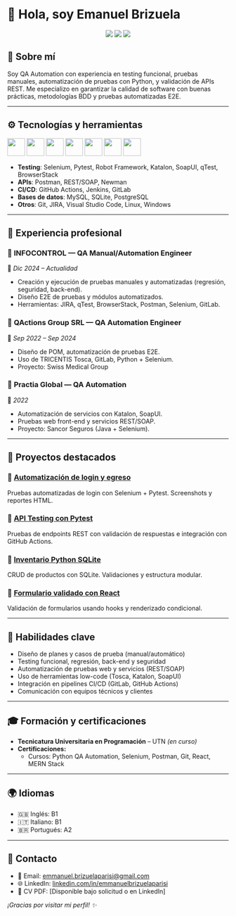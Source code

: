 
# 👋 Hola, soy Emanuel Brizuela

<p align="center">
  <a href="mailto:emmanuel.brizuelaparisi@gmail.com"><img src="https://img.shields.io/badge/Email-D14836?style=flat&logo=gmail&logoColor=white" /></a>
  <a href="https://linkedin.com/in/emmanuelbrizuelaparisi" target="_blank"><img src="https://img.shields.io/badge/LinkedIn-0077B5?style=flat&logo=linkedin&logoColor=white" /></a>
  <a href="https://github.com/emmabrizuela"><img src="https://img.shields.io/github/followers/emmabrizuela?label=Follow&style=social" /></a>
</p>

## 🚀 Sobre mí

Soy QA Automation con experiencia en testing funcional, pruebas manuales, automatización de pruebas con Python, y validación de APIs REST. Me especializo en garantizar la calidad de software con buenas prácticas, metodologías BDD y pruebas automatizadas E2E.

---

## ⚙️ Tecnologías y herramientas

<p align="left">
  <img src="https://cdn.jsdelivr.net/gh/devicons/devicon/icons/python/python-original.svg" width="40" height="40" />
  <img src="https://cdn.jsdelivr.net/gh/devicons/devicon/icons/javascript/javascript-original.svg" width="40" height="40" />
  <img src="https://cdn.jsdelivr.net/gh/devicons/devicon/icons/html5/html5-original.svg" width="40" height="40" />
  <img src="https://cdn.jsdelivr.net/gh/devicons/devicon/icons/css3/css3-original.svg" width="40" height="40" />
  <img src="https://cdn.jsdelivr.net/gh/devicons/devicon/icons/react/react-original.svg" width="40" height="40" />
  <img src="https://cdn.jsdelivr.net/gh/devicons/devicon/icons/docker/docker-original.svg" width="40" height="40" />
  <img src="https://cdn.jsdelivr.net/gh/devicons/devicon/icons/git/git-original.svg" width="40" height="40" />
</p>

- **Testing**: Selenium, Pytest, Robot Framework, Katalon, SoapUI, qTest, BrowserStack
- **APIs**: Postman, REST/SOAP, Newman
- **CI/CD**: GitHub Actions, Jenkins, GitLab
- **Bases de datos**: MySQL, SQLite, PostgreSQL
- **Otros**: Git, JIRA, Visual Studio Code, Linux, Windows

---

## 💼 Experiencia profesional

### 🏢 **INFOCONTROL** — QA Manual/Automation Engineer  
📅 *Dic 2024 – Actualidad*  
- Creación y ejecución de pruebas manuales y automatizadas (regresión, seguridad, back-end).
- Diseño E2E de pruebas y módulos automatizados.
- Herramientas: JIRA, qTest, BrowserStack, Postman, Selenium, GitLab.

### 🏢 **QActions Group SRL** — QA Automation Engineer  
📅 *Sep 2022 – Sep 2024*  
- Diseño de POM, automatización de pruebas E2E.
- Uso de TRICENTIS Tosca, GitLab, Python + Selenium.
- Proyecto: Swiss Medical Group

### 🏢 **Practia Global** — QA Automation  
📅 *2022*  
- Automatización de servicios con Katalon, SoapUI.
- Pruebas web front-end y servicios REST/SOAP.
- Proyecto: Sancor Seguros (Java + Selenium).

---

## 📌 Proyectos destacados

### 🔹 [Automatización de login y egreso](https://github.com/emmabrizuela/login-test)  
Pruebas automatizadas de login con Selenium + Pytest. Screenshots y reportes HTML.

### 🔹 [API Testing con Pytest](https://github.com/emmabrizuela/api-testing)  
Pruebas de endpoints REST con validación de respuestas e integración con GitHub Actions.

### 🔹 [Inventario Python SQLite](https://github.com/emmabrizuela/inventario-python)  
CRUD de productos con SQLite. Validaciones y estructura modular.

### 🔹 [Formulario validado con React](https://github.com/emmabrizuela/react-form-validation)  
Validación de formularios usando hooks y renderizado condicional.

---

## 🧠 Habilidades clave

- Diseño de planes y casos de prueba (manual/automático)
- Testing funcional, regresión, back-end y seguridad
- Automatización de pruebas web y servicios (REST/SOAP)
- Uso de herramientas low-code (Tosca, Katalon, SoapUI)
- Integración en pipelines CI/CD (GitLab, GitHub Actions)
- Comunicación con equipos técnicos y clientes

---

## 🎓 Formación y certificaciones

- **Tecnicatura Universitaria en Programación** – UTN *(en curso)*
- **Certificaciones:**
  - Cursos: Python QA Automation, Selenium, Postman, Git, React, MERN Stack

---

## 🌍 Idiomas
 
- 🇬🇧 Inglés: B1  
- 🇮🇹 Italiano: B1  
- 🇧🇷 Portugués: A2

---

## 📢 Contacto

- 📧 Email: emmanuel.brizuelaparisi@gmail.com  
- 🌐 LinkedIn: [linkedin.com/in/emmanuelbrizuelaparisi](https://linkedin.com/in/emmanuelbrizuelaparisi)  
- 📄 CV PDF: [Disponible bajo solicitud o en LinkedIn]  

_¡Gracias por visitar mi perfil! ✨_
